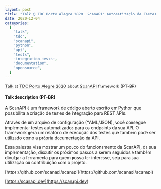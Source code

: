```yaml
---
layout: post
title: "Talk @ TDC Porto Alegre 2020. ScanAPI: Automatização de Testes de Integração para a sua API"
date: 2020-12-04
categories:
  [
    "talk",
    "tdc",
    "scanapi",
    "python",
    "api",
    "tests",
    "integration-tests",
    "documentation",
    "opensource",
  ]
---
```


[Talk](https://thedevconf.com/tdc/2020/poaonline/trilha-python) at [TDC Porto Alegre 2020](https://thedevconf.com/tdc/2020/poaonline/trilhas) about [ScanAPI](https://scanapi.dev) framework (PT-BR)

#### Talk description (PT-BR)

A ScanAPI é um framework de código aberto escrito em Python que possibilita a criação de testes de integração para REST APIs.

Através de um arquivo de configuração (YAML/JSON), você consegue implementar testes automatizados para os endpoints da sua API. O framework gera um relatório de execução dos testes que também pode ser utilizado como a própria documentação da API.

Essa palestra visa mostrar um pouco do funcionamento da ScanAPI, da sua implementação, discutir os próximos passos a serem seguidos e também divulgar a ferramenta para quem possa ter interesse, seja para sua utilização ou contribuição com o projeto.

[https://github.com/scanapi/scanapi](https://github.com/scanapi/scanapi)

[https://scanapi.dev](https://scanapi.dev)

<script async class="speakerdeck-embed" data-id="70b68fac8a04456f88ab860c86dd6856" data-ratio="1.6" src="//speakerdeck.com/assets/embed.js"></script>
